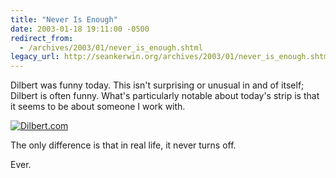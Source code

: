 ```yaml
---
title: "Never Is Enough"
date: 2003-01-18 19:11:00 -0500
redirect_from:
  - /archives/2003/01/never_is_enough.shtml
legacy_url: http://seankerwin.org/archives/2003/01/never_is_enough.shtml
---
```

Dilbert was funny today. This isn't surprising or unusual in and of itself; Dilbert is often funny. What's particularly notable about today's strip is that it seems to be about someone I work with.

[![Dilbert.com](https://assets.amuniversal.com/2dad43006d5901301d7d001dd8b71c47)](http://dilbert.com/strips/comic/2003-01-18/ "Dilbert.com")

The only difference is that in real life, it never turns off.

Ever.
